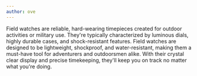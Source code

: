 ```yaml
---
author: ove
---
```


Field watches are reliable, hard-wearing timepieces created for outdoor activities or military use. They're typically characterized by luminous dials, highly durable cases, and shock-resistant features. Field watches are designed to be lightweight, shockproof, and water-resistant, making them a must-have tool for adventurers and outdoorsmen alike. With their crystal clear display and precise timekeeping, they'll keep you on track no matter what you're doing.